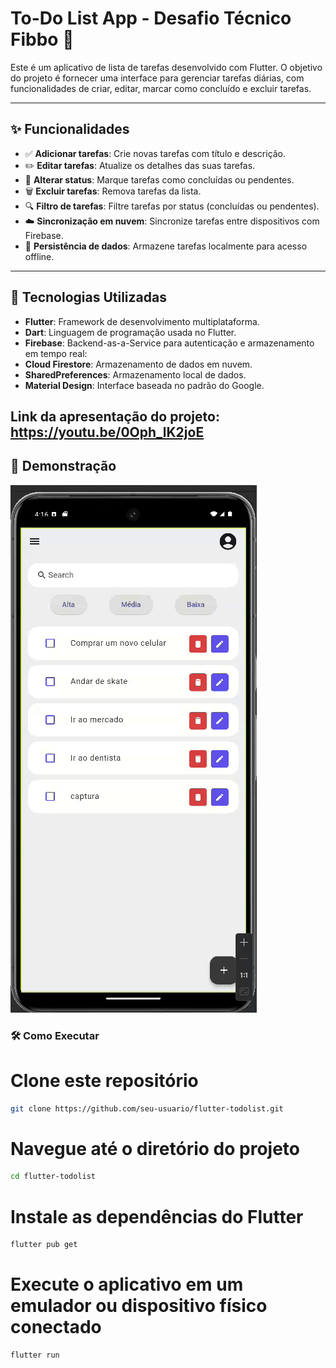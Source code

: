 # To-Do List App - Desafio Técnico Fibbo  📝 

Este é um aplicativo de lista de tarefas desenvolvido com Flutter. O objetivo do projeto é fornecer uma interface para gerenciar tarefas diárias, com funcionalidades de criar, editar, marcar como concluído e excluir tarefas.

---

## ✨ Funcionalidades

- ✅ **Adicionar tarefas**: Crie novas tarefas com título e descrição.
- ✏️ **Editar tarefas**: Atualize os detalhes das suas tarefas.
- 🔄 **Alterar status**: Marque tarefas como concluídas ou pendentes.
- 🗑️ **Excluir tarefas**: Remova tarefas da lista.
- 🔍 **Filtro de tarefas**: Filtre tarefas por status (concluídas ou pendentes).
- ☁️ **Sincronização em nuvem**: Sincronize tarefas entre dispositivos com Firebase.
- 💾 **Persistência de dados**: Armazene tarefas localmente para acesso offline.

---

## 🚀 Tecnologias Utilizadas

- **Flutter**: Framework de desenvolvimento multiplataforma.
- **Dart**: Linguagem de programação usada no Flutter.
- **Firebase**: Backend-as-a-Service para autenticação e armazenamento em tempo real:
- **Cloud Firestore**: Armazenamento de dados em nuvem.
- **SharedPreferences**: Armazenamento local de dados.
- **Material Design**: Interface baseada no padrão do Google.

## Link da apresentação do projeto: https://youtu.be/0Oph_lK2joE

## 🎥 Demonstração

![Demonstração do App](https://raw.githubusercontent.com/w-felipe360/images/refs/heads/main/EXAMPLE.gif)

### 🛠️ Como Executar

# Clone este repositório
```bash
git clone https://github.com/seu-usuario/flutter-todolist.git
```
# Navegue até o diretório do projeto
```bash
cd flutter-todolist
```

# Instale as dependências do Flutter
```bash
flutter pub get
```

# Execute o aplicativo em um emulador ou dispositivo físico conectado
```bash
flutter run
```
